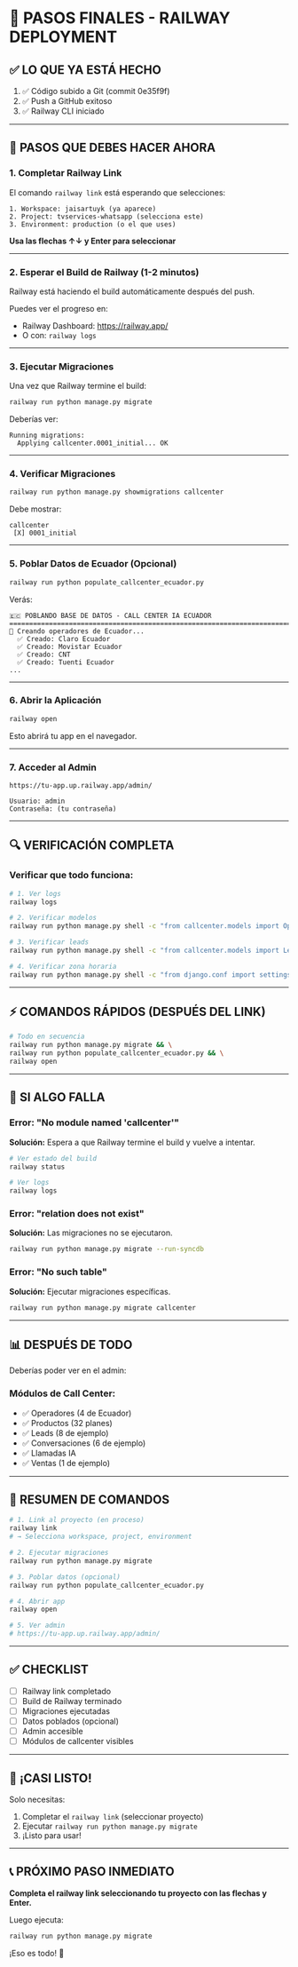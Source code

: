 # 🚂 PASOS FINALES - RAILWAY DEPLOYMENT

## ✅ LO QUE YA ESTÁ HECHO

1. ✅ Código subido a Git (commit 0e35f9f)
2. ✅ Push a GitHub exitoso
3. ✅ Railway CLI iniciado

---

## 🎯 PASOS QUE DEBES HACER AHORA

### 1. Completar Railway Link

El comando `railway link` está esperando que selecciones:

```
1. Workspace: jaisartuyk (ya aparece)
2. Project: tvservices-whatsapp (selecciona este)
3. Environment: production (o el que uses)
```

**Usa las flechas ↑↓ y Enter para seleccionar**

---

### 2. Esperar el Build de Railway (1-2 minutos)

Railway está haciendo el build automáticamente después del push.

Puedes ver el progreso en:
- Railway Dashboard: https://railway.app/
- O con: `railway logs`

---

### 3. Ejecutar Migraciones

Una vez que Railway termine el build:

```bash
railway run python manage.py migrate
```

Deberías ver:
```
Running migrations:
  Applying callcenter.0001_initial... OK
```

---

### 4. Verificar Migraciones

```bash
railway run python manage.py showmigrations callcenter
```

Debe mostrar:
```
callcenter
 [X] 0001_initial
```

---

### 5. Poblar Datos de Ecuador (Opcional)

```bash
railway run python populate_callcenter_ecuador.py
```

Verás:
```
🇪🇨 POBLANDO BASE DE DATOS - CALL CENTER IA ECUADOR
================================================================================
📱 Creando operadores de Ecuador...
  ✅ Creado: Claro Ecuador
  ✅ Creado: Movistar Ecuador
  ✅ Creado: CNT
  ✅ Creado: Tuenti Ecuador
...
```

---

### 6. Abrir la Aplicación

```bash
railway open
```

Esto abrirá tu app en el navegador.

---

### 7. Acceder al Admin

```
https://tu-app.up.railway.app/admin/

Usuario: admin
Contraseña: (tu contraseña)
```

---

## 🔍 VERIFICACIÓN COMPLETA

### Verificar que todo funciona:

```bash
# 1. Ver logs
railway logs

# 2. Verificar modelos
railway run python manage.py shell -c "from callcenter.models import Operador; print(f'Operadores: {Operador.objects.count()}')"

# 3. Verificar leads
railway run python manage.py shell -c "from callcenter.models import Lead; print(f'Leads: {Lead.objects.count()}')"

# 4. Verificar zona horaria
railway run python manage.py shell -c "from django.conf import settings; print(f'Zona horaria: {settings.TIME_ZONE}')"
```

---

## ⚡ COMANDOS RÁPIDOS (DESPUÉS DEL LINK)

```bash
# Todo en secuencia
railway run python manage.py migrate && \
railway run python populate_callcenter_ecuador.py && \
railway open
```

---

## 🐛 SI ALGO FALLA

### Error: "No module named 'callcenter'"

**Solución:** Espera a que Railway termine el build y vuelve a intentar.

```bash
# Ver estado del build
railway status

# Ver logs
railway logs
```

### Error: "relation does not exist"

**Solución:** Las migraciones no se ejecutaron.

```bash
railway run python manage.py migrate --run-syncdb
```

### Error: "No such table"

**Solución:** Ejecutar migraciones específicas.

```bash
railway run python manage.py migrate callcenter
```

---

## 📊 DESPUÉS DE TODO

Deberías poder ver en el admin:

### Módulos de Call Center:
- ✅ Operadores (4 de Ecuador)
- ✅ Productos (32 planes)
- ✅ Leads (8 de ejemplo)
- ✅ Conversaciones (6 de ejemplo)
- ✅ Llamadas IA
- ✅ Ventas (1 de ejemplo)

---

## 🎯 RESUMEN DE COMANDOS

```bash
# 1. Link al proyecto (en proceso)
railway link
# → Selecciona workspace, project, environment

# 2. Ejecutar migraciones
railway run python manage.py migrate

# 3. Poblar datos (opcional)
railway run python populate_callcenter_ecuador.py

# 4. Abrir app
railway open

# 5. Ver admin
# https://tu-app.up.railway.app/admin/
```

---

## ✅ CHECKLIST

- [ ] Railway link completado
- [ ] Build de Railway terminado
- [ ] Migraciones ejecutadas
- [ ] Datos poblados (opcional)
- [ ] Admin accesible
- [ ] Módulos de callcenter visibles

---

## 🎉 ¡CASI LISTO!

Solo necesitas:
1. Completar el `railway link` (seleccionar proyecto)
2. Ejecutar `railway run python manage.py migrate`
3. ¡Listo para usar!

---

## 📞 PRÓXIMO PASO INMEDIATO

**Completa el railway link seleccionando tu proyecto con las flechas y Enter.**

Luego ejecuta:
```bash
railway run python manage.py migrate
```

¡Eso es todo! 🚀
